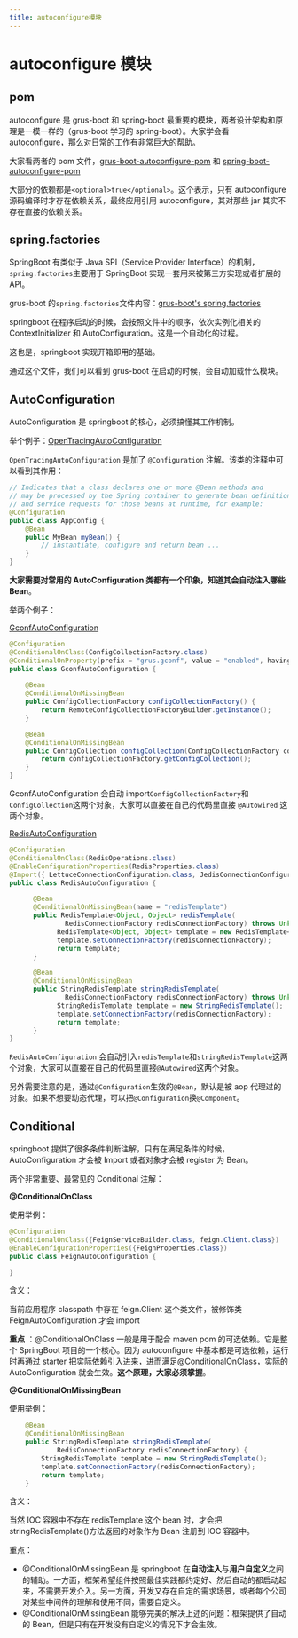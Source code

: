 ```yaml
---
title: autoconfigure模块
---
```


# autoconfigure 模块

## pom

autoconfigure 是 grus-boot 和 spring-boot 最重要的模块，两者设计架构和原理是一模一样的（grus-boot 学习的 spring-boot）。大家学会看 autoconfigure，那么对日常的工作有非常巨大的帮助。

大家看两者的 pom 文件，[grus-boot-autoconfigure-pom](http://gitlab.wuxingdev.cn/java/grus-boot/blob/master/grus-boot-autoconfigure/pom.xml#L40) 和 [spring-boot-autoconfigure-pom](https://github.com/spring-projects/spring-boot/blob/master/spring-boot-project/spring-boot-autoconfigure/pom.xml#L58)

大部分的依赖都是`<optional>true</optional>`。这个表示，只有 autoconfigure 源码编译时才存在依赖关系，最终应用引用 autoconfigure，其对那些 jar 其实不存在直接的依赖关系。

## spring.factories

SpringBoot 有类似于 Java SPI（Service Provider Interface）的机制，`spring.factories`主要用于 SpringBoot 实现一套用来被第三方实现或者扩展的 API。

grus-boot 的`spring.factories`文件内容：[grus-boot's spring.factories](http://gitlab.wuxingdev.cn/java/grus-boot/blob/master/grus-boot-autoconfigure/src/main/resources/META-INF/spring.factories)

springboot 在程序启动的时候，会按照文件中的顺序，依次实例化相关的 ContextInitializer 和 AutoConfiguration。这是一个自动化的过程。

这也是，springboot 实现开箱即用的基础。

通过这个文件，我们可以看到 grus-boot 在启动的时候，会自动加载什么模块。

## AutoConfiguration

AutoConfiguration 是 springboot 的核心，必须搞懂其工作机制。

举个例子：[OpenTracingAutoConfiguration](http://gitlab.wuxingdev.cn/java/grus-boot/blob/master/grus-boot-autoconfigure/src/main/java/com/ciicgat/grus/boot/autoconfigure/opentracing/OpenTracingAutoConfiguration.java)

`OpenTracingAutoConfiguration` 是加了 `@Configuration` 注解。该类的注释中可以看到其作用：

```java
// Indicates that a class declares one or more @Bean methods and 
// may be processed by the Spring container to generate bean definitions 
// and service requests for those beans at runtime, for example:
@Configuration
public class AppConfig {
    @Bean
    public MyBean myBean() {
        // instantiate, configure and return bean ...
    }
}
```

**大家需要对常用的 AutoConfiguration 类都有一个印象，知道其会自动注入哪些 Bean**。

举两个例子：

[GconfAutoConfiguration](http://gitlab.wuxingdev.cn/java/grus-boot/blob/master/grus-boot-autoconfigure/src/main/java/com/ciicgat/grus/boot/autoconfigure/gconf/GconfAutoConfiguration.java)

```java
@Configuration
@ConditionalOnClass(ConfigCollectionFactory.class)
@ConditionalOnProperty(prefix = "grus.gconf", value = "enabled", havingValue = "true", matchIfMissing = true)
public class GconfAutoConfiguration {
    
    @Bean
    @ConditionalOnMissingBean
    public ConfigCollectionFactory configCollectionFactory() {
        return RemoteConfigCollectionFactoryBuilder.getInstance();
    }

    @Bean
    @ConditionalOnMissingBean
    public ConfigCollection configCollection(ConfigCollectionFactory configCollectionFactory) {
        return configCollectionFactory.getConfigCollection();
    }
}
```

GconfAutoConfiguration 会自动 import`ConfigCollectionFactory`和`ConfigCollection`这两个对象，大家可以直接在自己的代码里直接 `@Autowired` 这两个对象。

[RedisAutoConfiguration](https://github.com/spring-projects/spring-boot/blob/master/spring-boot-project/spring-boot-autoconfigure/src/main/java/org/springframework/boot/autoconfigure/data/redis/RedisAutoConfiguration.java)

```java
@Configuration
@ConditionalOnClass(RedisOperations.class)
@EnableConfigurationProperties(RedisProperties.class)
@Import({ LettuceConnectionConfiguration.class, JedisConnectionConfiguration.class })
public class RedisAutoConfiguration {

	  @Bean
	  @ConditionalOnMissingBean(name = "redisTemplate")
	  public RedisTemplate<Object, Object> redisTemplate(
			  RedisConnectionFactory redisConnectionFactory) throws UnknownHostException {
		    RedisTemplate<Object, Object> template = new RedisTemplate<>();
		    template.setConnectionFactory(redisConnectionFactory);
		    return template;
	  }

	  @Bean
	  @ConditionalOnMissingBean
	  public StringRedisTemplate stringRedisTemplate(
			  RedisConnectionFactory redisConnectionFactory) throws UnknownHostException {
		    StringRedisTemplate template = new StringRedisTemplate();
		    template.setConnectionFactory(redisConnectionFactory);
		    return template;
	  }
}
```

`RedisAutoConfiguration` 会自动引入`redisTemplate`和`stringRedisTemplate`这两个对象，大家可以直接在自己的代码里直接`@Autowired`这两个对象。

另外需要注意的是，通过`@Configuration`生效的`@Bean`，默认是被 aop 代理过的对象。如果不想要动态代理，可以把`@Configuration`换`@Component`。

## Conditional

springboot 提供了很多条件判断注解，只有在满足条件的时候，AutoConfiguration 才会被 Import 或者对象才会被 register 为 Bean。

两个非常重要、最常见的 Conditional 注解：

**@ConditionalOnClass**

使用举例：

```java
@Configuration
@ConditionalOnClass({FeignServiceBuilder.class, feign.Client.class})
@EnableConfigurationProperties({FeignProperties.class})
public class FeignAutoConfiguration {

}
```

含义：

当前应用程序 classpath 中存在 feign.Client 这个类文件，被修饰类 FeignAutoConfiguration 才会 import

**重点** ：@ConditionalOnClass 一般是用于配合 maven pom 的可选依赖。它是整个 SpringBoot 项目的一个核心。因为 autoconfigure 中基本都是可选依赖，运行时再通过 starter 把实际依赖引入进来，进而满足@ConditionalOnClass，实际的 AutoConfiguration 就会生效。**这个原理，大家必须掌握**。

**@ConditionalOnMissingBean**

使用举例：

```java
	@Bean
	@ConditionalOnMissingBean
	public StringRedisTemplate stringRedisTemplate(
			RedisConnectionFactory redisConnectionFactory) {
		StringRedisTemplate template = new StringRedisTemplate();
		template.setConnectionFactory(redisConnectionFactory);
		return template;
	}
```

含义：

当然 IOC 容器中不存在 redisTemplate 这个 bean 时，才会把 stringRedisTemplate()方法返回的对象作为 Bean 注册到 IOC 容器中。

重点：

- @ConditionalOnMissingBean 是 springboot 在**自动注入**与**用户自定义**之间的辅助。一方面，框架希望组件按照最佳实践都约定好、然后自动的都启动起来，不需要开发介入。另一方面，开发又存在自定的需求场景，或者每个公司对某些中间件的理解和使用不同，需要自定义。
- @ConditionalOnMissingBean 能够完美的解决上述的问题：框架提供了自动的 Bean，但是只有在开发没有自定义的情况下才会生效。
